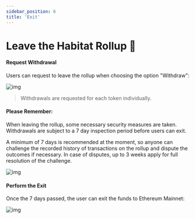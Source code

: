 ```yaml
---
sidebar_position: 6
title: 'Exit'
---
```


# Leave the Habitat Rollup 🛫

#### **Request Withdrawal**
Users can request to leave the rollup when choosing the option "Withdraw":

![img](/withdraw.png)

> Withdrawals are requested for each token individually.

#### **Please Remember:**
When leaving the rollup, some necessary security measures are taken. Withdrawals are subject to a 7 day inspection period before users can exit.

A minimum of 7 days is recommended at the moment, so anyone can challenge the recorded history of transactions on the rollup and dispute the outcomes if necessary. In case of disputes, up to 3 weeks apply for full resolution of the challenge.

![img](/pending.png)

#### **Perform the Exit**
Once the 7 days passed, the user can exit the funds to Ethereum Mainnet:

![img](/exit.png)
